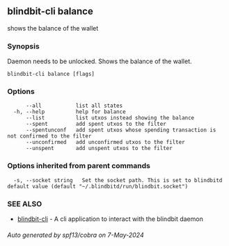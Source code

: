 ## blindbit-cli balance

shows the balance of the wallet

### Synopsis

Daemon needs to be unlocked. Shows the balance of the wallet.

```
blindbit-cli balance [flags]
```

### Options

```
      --all           list all states
  -h, --help          help for balance
      --list          list utxos instead showing the balance
      --spent         add spent utxos to the filter
      --spentunconf   add spent utxos whose spending transaction is not confirmed to the filter
      --unconfirmed   add unconfirmed utxos to the filter
      --unspent       add unspent utxos to the filter
```

### Options inherited from parent commands

```
  -s, --socket string   Set the socket path. This is set to blindbitd default value (default "~/.blindbitd/run/blindbit.socket")
```

### SEE ALSO

* [blindbit-cli](blindbit-cli.md)	 - A cli application to interact with the blindbit daemon

###### Auto generated by spf13/cobra on 7-May-2024
